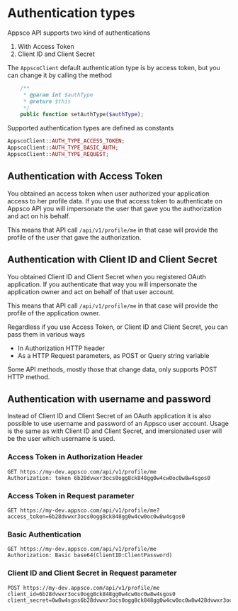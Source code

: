 Authentication types
====================

Appsco API supports two kind of authentications

1. With Access Token
2. Client ID and Client Secret

The `AppscoClient` default authentication type is by access token, but you can change it by calling the
method

``` php
    /**
     * @param int $authType
     * @return $this
     */
    public function setAuthType($authType);
```

Supported authentication types are defined as constants

``` php
AppscoClient::AUTH_TYPE_ACCESS_TOKEN;
AppscoClient::AUTH_TYPE_BASIC_AUTH;
AppscoClient::AUTH_TYPE_REQUEST;
```


Authentication with Access Token
--------------------------------

You obtained an access token when user authorized your application access to her profile data. If you use that
access token to authenticate on Appsco API you will impersonate the user that gave you the authorization
and act on his behalf.

This means that API call `/api/v1/profile/me` in that case will provide the profile of the user that
gave the authorization.


Authentication with Client ID and Client Secret
-----------------------------------------------

You obtained Client ID and Client Secret when you registered OAuth application. If you authenticate that way
you will impersonate the application owner and act on behalf of that user account.

This means that API call `/api/v1/profile/me` in that case will provide the profile of the application owner.


Regardless if you use Access Token, or Client ID and Client Secret, you can pass them in various ways
 * In Authorization HTTP header
 * As a HTTP Request parameters, as POST or Query string variable

Some API methods, mostly those that change data, only supports POST HTTP method.


Authentication with username and password
-----------------------------------------

Instead of Client ID and Client Secret of an OAuth application it is also possible to use username and password of an Appsco user account. Usage is the same as with Client ID and Client Secret, and imersionated user will be the user which username is used. 


### Access Token in Authorization Header

    GET https://my-dev.appsco.com/api/v1/profile/me
    Authorization: token 6b28dvwxr3ocs0ogg8ck848gg0w4cw0oc0w8w4sgos0




### Access Token in Request parameter

    GET https://my-dev.appsco.com/api/v1/profile/me?access_token=6b28dvwxr3ocs0ogg8ck848gg0w4cw0oc0w8w4sgos0


### Basic Authentication

    GET https://my-dev.appsco.com/api/v1/profile/me
    Authorization: Basic base64(ClientID:ClientPassword)


### Client ID and Client Secret in Request parameter

    POST https://my-dev.appsco.com/api/v1/profile/me
    client_id=6b28dvwxr3ocs0ogg8ck848gg0w4cw0oc0w8w4sgos0
    client_secret=0w8w4sgos6b28dvwxr3ocs0ogg8ck848gg0w4cw0oc0w8w428dvwxr3ocs0ogg8ck848gg0w4cw0oc

